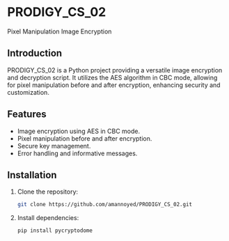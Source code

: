 # PRODIGY_CS_02
Pixel Manipulation Image Encryption

## Introduction

PRODIGY_CS_02 is a Python project providing a versatile image encryption and decryption script. It utilizes the AES algorithm in CBC mode, allowing for pixel manipulation before and after encryption, enhancing security and customization.

## Features

- Image encryption using AES in CBC mode.
- Pixel manipulation before and after encryption.
- Secure key management.
- Error handling and informative messages.

## Installation

1. Clone the repository:

   ```bash
   git clone https://github.com/amannoyed/PRODIGY_CS_02.git

2.  Install dependencies:

    ```bash
    pip install pycryptodome
